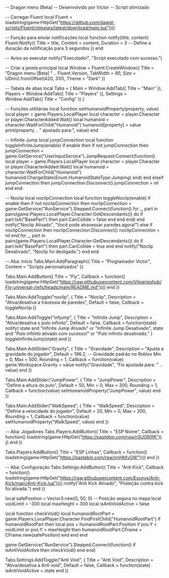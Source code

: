 -- Dragon menu [Beta]
-- Desenvolvido por Victor 
-- Script otimizado 

-- Carregar Fluent
local Fluent = loadstring(game:HttpGet("https://github.com/dawid-scripts/Fluent/releases/latest/download/main.lua"))()

-- Função para enviar notificações
local function notify(title, content)
    Fluent:Notify({
        Title = title,
        Content = content,
        Duration = 3 -- Define a duração da notificação para 3 segundos
    })
end

-- Aviso ao executar
notify("Executado!", "Script executado com sucesso.")

-- Criar a janela principal
local Window = Fluent:CreateWindow({
    Title = "Dragon menu [Beta] " .. Fluent.Version,
    TabWidth = 90,
    Size = UDim2.fromOffset(420, 310),
    Theme = "Dark"
})

-- Tabela de abas
local Tabs = {
    Main = Window:AddTab({ Title = "Main" }),
    Players = Window:AddTab({ Title = "Players" }),
    Settings = Window:AddTab({ Title = "Config" })
}

-- Funções utilitárias
local function setHumanoidProperty(property, value)
    local player = game.Players.LocalPlayer
    local character = player.Character or player.CharacterAdded:Wait()
    local humanoid = character:WaitForChild("Humanoid")
    humanoid[property] = value
    print(property .. " ajustado para:", value)
end

-- Infinite Jump
local jumpConnection
local function toggleInfiniteJump(enable)
    if enable then
        if not jumpConnection then
            jumpConnection = game:GetService("UserInputService").JumpRequest:Connect(function()
                local player = game.Players.LocalPlayer
                local character = player.Character or player.CharacterAdded:Wait()
                local humanoid = character:WaitForChild("Humanoid")
                humanoid:ChangeState(Enum.HumanoidStateType.Jumping)
            end)
        end
    elseif jumpConnection then
        jumpConnection:Disconnect()
        jumpConnection = nil
    end
end

-- Noclip
local noclipConnection
local function toggleNoclip(enable)
    if enable then
        if not noclipConnection then
            noclipConnection = game:GetService("RunService").Stepped:Connect(function()
                for _, part in pairs(game.Players.LocalPlayer.Character:GetDescendants()) do
                    if part:IsA("BasePart") then
                        part.CanCollide = false
                    end
                end
            end)
        end
        notify("Noclip Ativado", "Você pode atravessar paredes agora!")
    else
        if noclipConnection then
            noclipConnection:Disconnect()
            noclipConnection = nil
        end
        for _, part in pairs(game.Players.LocalPlayer.Character:GetDescendants()) do
            if part:IsA("BasePart") then
                part.CanCollide = true
            end
        end
        notify("Noclip Desativado", "Noclip foi desligado.")
    end
end

-- Aba: Início
Tabs.Main:AddParagraph({ Title = "Programador Victor", Content = "Scripts personalizados" })

Tabs.Main:AddButton({
    Title = "Fly",
    Callback = function()
        loadstring(game:HttpGet("https://raw.githubusercontent.com/Vitoarieshub/Fly-universal-/refs/heads/main/README.md"))()
    end
})

Tabs.Main:AddToggle("noclip", {
    Title = "Noclip",
    Description = "Ativa/desativa a travessia de paredes",
    Default = false,
    Callback = toggleNoclip
})

Tabs.Main:AddToggle("infjump", {
    Title = "Infinite Jump",
    Description = "Ativa/desativa o pulo infinito",
    Default = false,
    Callback = function(state)
        notify(
            state and "Infinite Jump Ativado" or "Infinite Jump Desativado", 
            state and "Pulo infinito ativado com sucesso!" or "Pulo infinito desativado."
        )
        toggleInfiniteJump(state)
    end
})

Tabs.Main:AddSlider("Gravity", {
    Title = "Gravidade",
    Description = "Ajusta a gravidade do jogador",
    Default = 196.2, -- Gravidade padrão no Roblox
    Min = 0,
    Max = 500,
    Rounding = 1,
    Callback = function(value)
        game.Workspace.Gravity = value
        notify("Gravidade", "Foi ajustada para: " .. value)
    end
})

Tabs.Main:AddSlider("JumpPower", {
    Title = "JumpPower",
    Description = "Define a altura do pulo",
    Default = 50,
    Min = 0,
    Max = 200,
    Rounding = 1,
    Callback = function(value)
        setHumanoidProperty("JumpPower", value)
    end
})

Tabs.Main:AddSlider("WalkSpeed", {
    Title = "WalkSpeed",
    Description = "Define a velocidade do jogador",
    Default = 20,
    Min = 0,
    Max = 200,
    Rounding = 1,
    Callback = function(value)
        setHumanoidProperty("WalkSpeed", value)
    end
})

-- Aba: Jogadores
Tabs.Players:AddButton({
    Title = "ESP Nome",
    Callback = function()
        loadstring(game:HttpGet("https://pastebin.com/raw/rSUGN1fK"))()
    end
})

Tabs.Players:AddButton({
    Title = "ESP Linhas",
    Callback = function()
        loadstring(game:HttpGet("https://pastebin.com/raw/nnHbfvGW"))()
    end
})

-- Aba: Configuração
Tabs.Settings:AddButton({
    Title = "Anti Kick",
    Callback = function()
        loadstring(game:HttpGet("https://raw.githubusercontent.com/Exunys/Anti-Kick/main/Anti-Kick.lua"))()
        notify("Anti Kick Ativado", "Proteção contra kick foi ativada.")
    end
})

local safePosition = Vector3.new(0, 50, 0) -- Posição segura no mapa
local voidLimit = -300
local maxHeight = 300
local isAntiVoidActive = false

local function checkVoid()
    local humanoidRootPart = game.Players.LocalPlayer.Character:FindFirstChild("HumanoidRootPart")
    if humanoidRootPart then
        local pos = humanoidRootPart.Position
        if pos.Y < voidLimit or pos.Y > maxHeight then
            humanoidRootPart.CFrame = CFrame.new(safePosition)
        end
    end
end

game:GetService("RunService").Stepped:Connect(function()
    if isAntiVoidActive then
        checkVoid()
    end
end)

Tabs.Settings:AddToggle("Anti Void", {
    Title = "Anti Void",
    Description = "Ativa/desativa a Anti void",
    Default = false,
    Callback = function(state)
        isAntiVoidActive = state
    end
})
